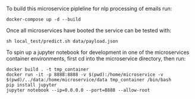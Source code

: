 To build this microservice pipleline for nlp processing of emails run:

```
docker-compose up -d --build
```


Once all microservices have booted the service can be tested with:

```
sh local_test/predict.sh data/payload.json
```


To spin up a jupyter notebook for development in one of the microservices container environments, first cd into the microservice directory, then run:

```
docker build . -t tmp_container
docker run -it -p 8888:8888 -v $(pwd):/home/microservice -v $(pwd)/../data:/home/microservice/data tmp_container /bin/bash
pip install jupyter
jupyter notebook --ip=0.0.0.0 --port=8888 --allow-root
```

